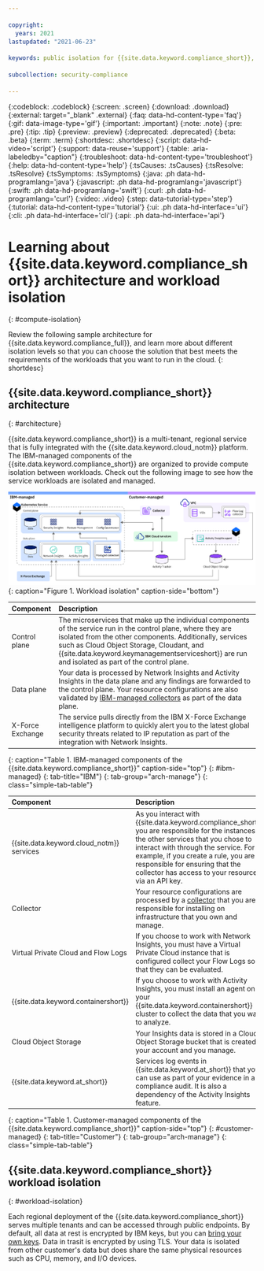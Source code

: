 ```yaml
---

copyright:
  years: 2021
lastupdated: "2021-06-23"

keywords: public isolation for {{site.data.keyword.compliance_short}}, compute isolation for {{site.data.keyword.compliance_short}}, {{site.data.keyword.compliance_short}} architecture, workload isolation in {{site.data.keyword.compliance_short}} 

subcollection: security-compliance

---
```


{:codeblock: .codeblock}
{:screen: .screen}
{:download: .download}
{:external: target="_blank" .external}
{:faq: data-hd-content-type='faq'}
{:gif: data-image-type='gif'}
{:important: .important}
{:note: .note}
{:pre: .pre}
{:tip: .tip}
{:preview: .preview}
{:deprecated: .deprecated}
{:beta: .beta}
{:term: .term}
{:shortdesc: .shortdesc}
{:script: data-hd-video='script'}
{:support: data-reuse='support'}
{:table: .aria-labeledby="caption"}
{:troubleshoot: data-hd-content-type='troubleshoot'}
{:help: data-hd-content-type='help'}
{:tsCauses: .tsCauses}
{:tsResolve: .tsResolve}
{:tsSymptoms: .tsSymptoms}
{:java: .ph data-hd-programlang='java'}
{:javascript: .ph data-hd-programlang='javascript'}
{:swift: .ph data-hd-programlang='swift'}
{:curl: .ph data-hd-programlang='curl'}
{:video: .video}
{:step: data-tutorial-type='step'}
{:tutorial: data-hd-content-type='tutorial'}
{:ui: .ph data-hd-interface='ui'}
{:cli: .ph data-hd-interface='cli'}
{:api: .ph data-hd-interface='api'}


# Learning about {{site.data.keyword.compliance_short}} architecture and workload isolation
{: #compute-isolation}

Review the following sample architecture for {{site.data.keyword.compliance_full}}, and learn more about different isolation levels so that you can choose the solution that best meets the requirements of the workloads that you want to run in the cloud.
{: shortdesc}

## {{site.data.keyword.compliance_short}} architecture
{: #architecture}

{{site.data.keyword.compliance_short}} is a multi-tenant, regional service that is fully integrated with the {{site.data.keyword.cloud_notm}} platform. The IBM-managed components of the {{site.data.keyword.compliance_short}} are organized to provide compute isolation between workloads. Check out the following image to see how the service workloads are isolated and managed.

![This image shows the workload isolation for the {{site.data.keyword.compliance_short}} service.](images/scc-architecture.svg){: caption="Figure 1. Workload isolation" caption-side="bottom"}

| Component | Description |
|:----------|:------------|
| Control plane | The microservices that make up the individual components of the service run in the control plane, where they are isolated from the other components. Additionally, services such as Cloud Object Storage, Cloudant, and {{site.data.keyword.keymanagementserviceshort}} are run and isolated as part of the control plane. |
| Data plane | Your data is processed by Network Insights and Activity Insights in the data plane and any findings are forwarded to the control plane. Your resource configurations are also validated by [IBM-managed collectors](/docs/security-compliance?topic=security-compliance-ibm-collector) as part of the data plane. |
| X-Force Exchange | The service pulls directly from the IBM X-Force Exchange intelligence platform to quickly alert you to the latest global security threats related to IP reputation as part of the integration with Network Insights. |
{: caption="Table 1. IBM-managed components of the {{site.data.keyword.compliance_short}}" caption-side="top"}
{: #ibm-managed}
{: tab-title="IBM"}
{: tab-group="arch-manage"}
{: class="simple-tab-table"}

| Component | Description |
|:----------|:------------|
| {{site.data.keyword.cloud_notm}} services | As you interact with {{site.data.keyword.compliance_short}}, you are responsible for the instances of the other services that you chose to interact with through the service. For example, if you create a rule, you are responsible for ensuring that the collector has access to your resource via an API key. |
| Collector | Your resource configurations are processed by a [collector](/docs/security-compliance?topic=security-compliance-collector-manual) that you are responsible for installing on infrastructure that you own and manage. |
| Virtual Private Cloud and Flow Logs | If you choose to work with Network Insights, you must have a Virtual Private Cloud instance that is configured collect your Flow Logs so that they can be evaluated. |
| {{site.data.keyword.containershort}} | If you choose to work with Activity Insights, you must install an agent on your {{site.data.keyword.containershort}} cluster to collect the data that you want to analyze. |
| Cloud Object Storage | Your Insights data is stored in a Cloud Object Storage bucket that is created in your account and you manage. |
| {{site.data.keyword.at_short}} | Services log events in {{site.data.keyword.at_short}} that you can use as part of your evidence in a compliance audit. It is also a dependency of the Activity Insights feature. |
{: caption="Table 1. Customer-managed components of the {{site.data.keyword.compliance_short}}" caption-side="top"}
{: #customer-managed}
{: tab-title="Customer"}
{: tab-group="arch-manage"}
{: class="simple-tab-table"}


## {{site.data.keyword.compliance_short}} workload isolation
{: #workload-isolation}

Each regional deployment of the {{site.data.keyword.compliance_short}} serves multiple tenants and can be accessed through public endpoints. By default, all data at rest is encrypted by IBM keys, but you can [bring your own keys](/docs/security-compliance?topic=security-compliance-mng-data). Data in trasit is encrypted by using TLS. Your data is isolated from other customer's data but does share the same physical resources such as CPU, memory, and I/O devices. 

